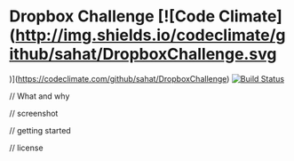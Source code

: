 # Dropbox Challenge [![Code Climate](http://img.shields.io/codeclimate/github/sahat/DropboxChallenge.svg
)](https://codeclimate.com/github/sahat/DropboxChallenge) [![Build Status](https://travis-ci.org/sahat/DropboxChallenge.svg?branch=master)](https://travis-ci.org/sahat/DropboxChallenge)

// What and why

// screenshot

// getting started

// license

